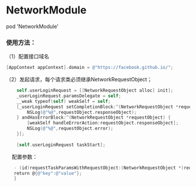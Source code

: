 # NetworkModule

pod 'NetworkModule'


### 使用方法：

（1）配置接口域名

 ```objective-c
 [AppContext appContext].domain = @"https://facebook.github.io/";
 ```
    

（2）发起请求，每个请求类必须继承NetworkRequestObject；
```objective-c
    self.userLoginRequest = [[NetworkRequestObject alloc] init];
    _userLoginRequest.paramsDelegate = self;
    __weak typeof(self) weakSelf = self;
    [_userLoginRequest setCompletionBlock:^(NetworkRequestObject *requestObject) {
        NSLog(@"%@",requestObject.responseObject);
    } andHasErrorBlock:^(NetworkRequestObject *requestObject) {
        [weakSelf handleErrorAction:requestObject.responseObject];
        NSLog(@"%@",requestObject.error);
    }];
    
    [self.userLoginRequest taskStart];
   ```
    
    
 配置参数：
 ```objective-c
    - (id)requestTaskParamsWithRequestObject:(NetworkRequestObject *)requestObject {
    return @{@"key":@"value"};
    }

